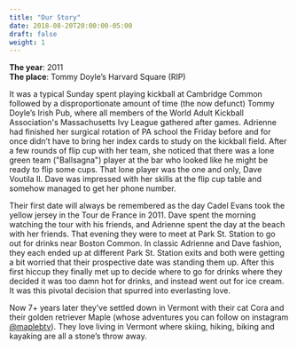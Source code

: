 ```yaml
---
title: "Our Story"
date: 2018-08-20T20:00:00-05:00
draft: false
weight: 1
---
```

<p>
    <b>The year</b>: 2011</br>
    <b>The place</b>: Tommy Doyle’s Harvard Square (RIP)
</p>

It was a typical Sunday spent playing kickball at Cambridge Common followed by a disproportionate amount of time (the now defunct) Tommy Doyle’s Irish Pub, where all members of the World Adult Kickball Association's Massachusetts Ivy League gathered after games. Adrienne had finished her surgical rotation of PA school the Friday before and for once didn’t have to bring her index cards to study on the kickball field. After a few rounds of flip cup with her team, she noticed that there was a lone green team ("Ballsagna") player at the bar who looked like he might be ready to flip some cups. That lone player was the one and only, Dave Voutila II. Dave was impressed with her skills at the flip cup table and somehow managed to get her phone number.

Their first date will always be remembered as the day Cadel Evans took the yellow jersey in the Tour de France in 2011.  Dave spent the morning watching the tour with his friends, and Adrienne spent the day at the beach with her friends. That evening they were to meet at Park St. Station to go out for drinks near Boston Common. In classic Adrienne and Dave fashion, they each ended up at different Park St. Station exits and both were getting a bit worried that their prospective date was standing them up. After this first hiccup they finally met up to decide where to go for drinks where they decided it was too damn hot for drinks, and instead went out for ice cream. It was this pivotal decision that spurred into everlasting love.

Now 7+ years later they’ve settled down in Vermont with their cat Cora and their golden retriever Maple (whose adventures you can follow on instagram [@maplebtv](https://www.instagram.com/maplebtv/)). They love living in Vermont where skiing, hiking, biking and kayaking are all a stone’s throw away.
